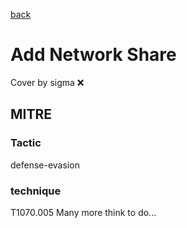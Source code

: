 [back](../index.md)
# Add Network Share
Cover by sigma :x: 
## MITRE
### Tactic
defense-evasion
### technique
T1070.005
Many more think to do...